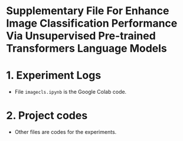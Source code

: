 # Supplementary File For Enhance Image Classification Performance Via Unsupervised Pre-trained Transformers Language Models

# 1. Experiment Logs

* File `imagecls.ipynb` is the Google Colab code.

# 2. Project codes

* Other files are codes for the experiments.